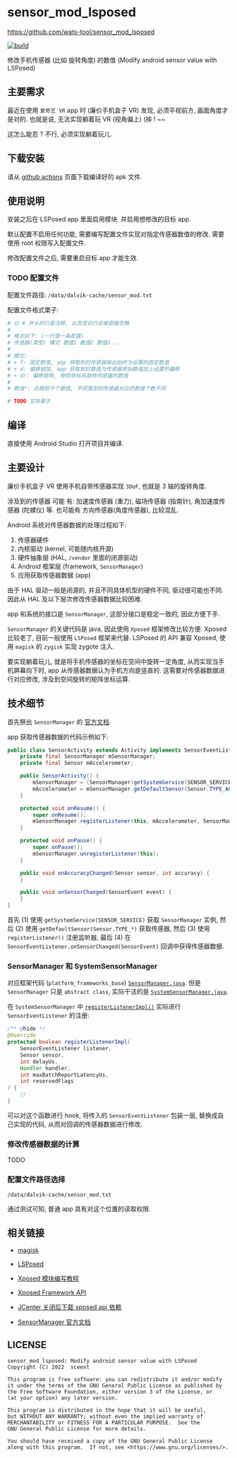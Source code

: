 # sensor_mod_lsposed
<https://github.com/wats-tool/sensor_mod_lsposed>

[![build](https://github.com/wats-tool/sensor_mod_lsposed/actions/workflows/ci.yml/badge.svg)](https://github.com/wats-tool/sensor_mod_lsposed/actions)

修改手机传感器 (比如 旋转角度) 的数值
(Modify android sensor value with LSPosed)


## 主要需求

最近在使用 `爱奇艺 VR` app 时 (廉价手机盒子 VR) 发现,
必须平视前方, 画面角度才是对的.
也就是说, 无法实现躺着玩 VR (视角偏上) (摔 ! ~~

这怎么能忍 ?
不行, 必须实现躺着玩儿.


## 下载安装

请从 [github actions](https://github.com/wats-tool/sensor_mod_lsposed/actions) 页面下载编译好的 apk 文件.


## 使用说明

安装之后在 LSPosed app 里面启用模块.
并启用想修改的目标 app.

默认配置不启用任何功能, 需要编写配置文件实现对指定传感器数值的修改.
需要使用 root 权限写入配置文件.

修改配置文件之后, 需要重启目标 app 才能生效.

### TODO 配置文件

配置文件路径: `/data/dalvik-cache/sensor_mod.txt`

配置文件格式栗子:

```sh
# 以 # 开头的行是注释, 以及空白行会被直接忽略
#
# 格式如下: (一行是一条配置)
# 传感器(类型) 模式 数值1 数值2 数值3 .. .
#
# 模式:
# + f: 固定数值, app 获取到的传感器输出始终为设置的固定数值
# + d: 偏移相加, app 获取到的数值为传感器原始数值加上设置的偏移
# + dr: 偏移旋转, 按照坐标系旋转传感器的数值
#
# 数值*: 后跟若干个数值, 不同类型的传感器对应的数值个数不同

# TODO 实际栗子
```


## 编译

直接使用 Android Studio 打开项目并编译.


## 主要设计

廉价手机盒子 VR 使用手机自带传感器实现 `3DoF`,
也就是 3 轴的旋转角度.

涉及到的传感器 可能 有:
加速度传感器 (重力), 磁场传感器 (指南针),
角加速度传感器 (陀螺仪) 等.
也可能有 方向传感器(角度传感器), 比较混乱.

Android 系统对传感器数据的处理过程如下:

1. 传感器硬件
2. 内核驱动 (kernel, 可能随内核开源)
3. 硬件抽象层 (HAL, `/vendor` 里面的闭源驱动)
4. Android 框架层 (framework, `SensorManager`)
5. 应用获取传感器数据 (app)

由于 HAL 驱动一般是闭源的, 并且不同具体机型的硬件不同, 驱动很可能也不同.
因此从 HAL 及以下层次修改传感器数据比较困难.

app 和系统的接口是 `SensorManager`, 这部分接口是稳定一致的,
因此方便下手.

`SensorManager` 的关键代码是 java, 因此使用 `Xposed` 框架修改比较方便.
Xposed 比较老了, 目前一般使用 `LSPosed` 框架来代替.
LSPosed 的 API 兼容 Xposed, 使用 `magisk` 的 `zygisk` 实现 zygote 注入.

要实现躺着玩儿, 就是将手机传感器的坐标在空间中旋转一定角度,
从而实现当手机屏幕向下时, app 从传感器数据认为手机方向是竖直的.
这需要对传感器数据进行对应修改, 涉及到空间旋转的矩阵坐标运算.


## 技术细节

首先祭出 `SensorManager` 的 [官方文档](https://developer.android.google.cn/reference/android/hardware/SensorManager).

app 获取传感器数据的代码示例如下:

```java
public class SensorActivity extends Activity implements SensorEventListener {
    private final SensorManager mSensorManager;
    private final Sensor mAccelerometer;

    public SensorActivity() {
        mSensorManager = (SensorManager)getSystemService(SENSOR_SERVICE);
        mAccelerometer = mSensorManager.getDefaultSensor(Sensor.TYPE_ACCELEROMETER);
    }

    protected void onResume() {
        super.onResume();
        mSensorManager.registerListener(this, mAccelerometer, SensorManager.SENSOR_DELAY_NORMAL);
    }

    protected void onPause() {
        super.onPause();
        mSensorManager.unregisterListener(this);
    }

    public void onAccuracyChanged(Sensor sensor, int accuracy) {
    }

    public void onSensorChanged(SensorEvent event) {
    }
}
```

首先 (1) 使用 `getSystemService(SENSOR_SERVICE)` 获取 `SensorManager` 实例,
然后 (2) 使用 `getDefaultSensor(Sensor.TYPE_*)` 获取传感器, 然后 (3) 使用 `registerListener()` 注册监听器,
最后 (4) 在 `SensorEventListener.onSensorChanged(SensorEvent)` 回调中获得传感器数据.

### SensorManager 和 SystemSensorManager

对应框架代码 (`platform_frameworks_base`) [`SensorManager.java`](https://github.com/aosp-mirror/platform_frameworks_base/blob/android10-d4-s1-release/core/java/android/hardware/SensorManager.java).
但是 `SensorManager` 只是 `abstract class`, 实际干活的是 [`SystemSensorManager.java`](https://github.com/aosp-mirror/platform_frameworks_base/blob/android10-d4-s1-release/core/java/android/hardware/SystemSensorManager.java).

在 `SystemSensorManager` 中 [`registerListenerImpl()`](https://github.com/aosp-mirror/platform_frameworks_base/blob/android10-d4-s1-release/core/java/android/hardware/SystemSensorManager.java#L145)
实际进行 `SensorEventListener` 的注册:

```java
/** @hide */
@Override
protected boolean registerListenerImpl(
    SensorEventListener listener,
    Sensor sensor,
    int delayUs,
    Handler handler,
    int maxBatchReportLatencyUs,
    int reservedFlags
) {
    //
}
```

可以对这个函数进行 hook, 将传入的 `SensorEventListener` 包装一层,
替换成自己实现的代码, 从而对回调的传感器数据进行修改.

### 修改传感器数据的计算

TODO

### 配置文件路径选择

`/data/dalvik-cache/sensor_mod.txt`

通过测试可知, 普通 app 具有对这个位置的读取权限.


## 相关链接

+ [magisk](https://github.com/topjohnwu/Magisk/)

+ [LSPosed](https://github.com/lsposed/lsposed)

+ [Xposed 模块编写教程](https://github.com/rovo89/XposedBridge/wiki/Development-tutorial)

+ [Xposed Framework API](https://api.xposed.info/reference/packages.html)

+ [JCenter 关闭后下载 xposed api 依赖](https://www.jianshu.com/p/7d4611546423)

+ [SensorManager 官方文档](https://developer.android.google.cn/reference/android/hardware/SensorManager)


## LICENSE

```
sensor_mod_lsposed: Modify android sensor value with LSPosed
Copyright (C) 2022  sceext

This program is free software: you can redistribute it and/or modify
it under the terms of the GNU General Public License as published by
the Free Software Foundation, either version 3 of the License, or
(at your option) any later version.

This program is distributed in the hope that it will be useful,
but WITHOUT ANY WARRANTY; without even the implied warranty of
MERCHANTABILITY or FITNESS FOR A PARTICULAR PURPOSE.  See the
GNU General Public License for more details.

You should have received a copy of the GNU General Public License
along with this program.  If not, see <https://www.gnu.org/licenses/>.
```
